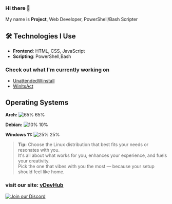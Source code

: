 ### Hi there 👋

My name is **Project**, Web Developer, PowerShell/Bash Scripter

## 🛠️ Technologies I Use

- **Frontend**: HTML, CSS, JavaScript
- **Scripting**: PowerShell,Bash

### Check out what I'm currently working on

- [UnattendedWinstall](https://github.com/deadproject/UnattendedWinstall)
- [WinltsAct](https://github.com/deadproject/WinltsAct) 

## Operating Systems

**Arch:** ![65%](https://progress-bar.dev/65/) 65%

**Debian:** ![10%](https://progress-bar.dev/10/) 10%

**Windows 11:** ![25%](https://progress-bar.dev/25/) 25%


> **Tip:** Choose the Linux distribution that best fits your needs or resonates with you.  
> It's all about what works for you, enhances your experience, and fuels your creativity.  
> Pick the one that vibes with you the most — because your setup should feel like home.

### visit our site: [vDevHub](https://vdevhub.pages.dev/)
[![Join our Discord](https://img.shields.io/badge/Join_Our_Discord-7289DA?style=for-the-badge&logo=discord&logoColor=white)](https://discord.gg/EzHu6tw5PQ) 

